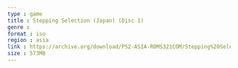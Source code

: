 ```yaml
---
type : game
title : Stepping Selection (Japan) (Disc 1)
genre : 
format : iso
region : asia
link : https://archive.org/download/PS2-ASIA-ROMS321COM/Stepping%20Selection%20%28Japan%29%20%28Disc%201%29.7z
size : 573MB
---
```

